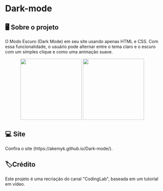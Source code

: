 # Dark-mode
<h2>🖥️ Sobre o projeto </h2>
<p> O Modo Escuro (Dark Mode) em seu site usando apenas HTML e CSS. Com essa funcionalidade, o usuário pode alternar entre o tema claro e o escuro com um simples clique e como uma animação suave.
</p>

<p align="center">
  <img src="https://github.com/user-attachments/assets/b2747709-d16b-41b3-96ae-e8822a548f62" width="200" />
  <img src="https://github.com/user-attachments/assets/0ac2d772-78c3-4baa-a669-38f51dbbca63" width="200" />
</p>

<h2>💻 Site</h2>
Confira o site (https://akemyk.github.io/Dark-mode/). 

<h2>🏷️Crédito</h2>
<p> Este projeto é uma recriação do canal "CodingLab", baseada em um tutorial em vídeo. </p>
